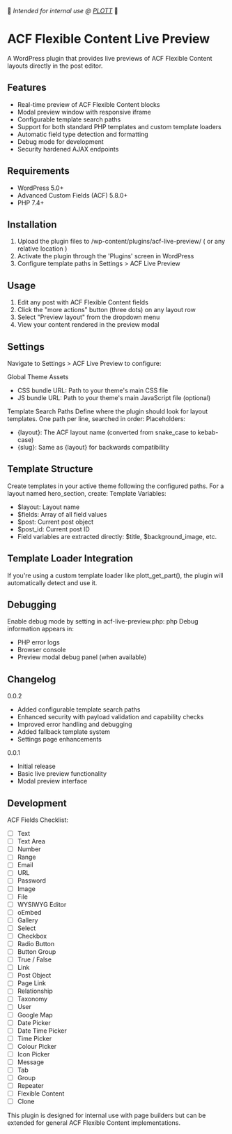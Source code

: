 🚧  *Intended for internal use @ [PLOTT](https://plott.co.uk/)* 🚧 


# ACF Flexible Content Live Preview

A WordPress plugin that provides live previews of ACF Flexible Content layouts directly in the post editor.

## Features
- Real-time preview of ACF Flexible Content blocks
- Modal preview window with responsive iframe
- Configurable template search paths
- Support for both standard PHP templates and custom template loaders
- Automatic field type detection and formatting
- Debug mode for development
- Security hardened AJAX endpoints

## Requirements
- WordPress 5.0+
- Advanced Custom Fields (ACF) 5.8.0+
- PHP 7.4+

## Installation
1. Upload the plugin files to /wp-content/plugins/acf-live-preview/ ( or any relative location ) 
2. Activate the plugin through the 'Plugins' screen in WordPress
3. Configure template paths in Settings > ACF Live Preview

## Usage
1. Edit any post with ACF Flexible Content fields
2. Click the "more actions" button (three dots) on any layout row
3. Select "Preview layout" from the dropdown menu
4. View your content rendered in the preview modal

## Settings

Navigate to Settings > ACF Live Preview to configure:

Global Theme Assets
- CSS bundle URL: Path to your theme's main CSS file
- JS bundle URL: Path to your theme's main JavaScript file (optional)

Template Search Paths
Define where the plugin should look for layout templates. One path per line, searched in order:
Placeholders:
- {layout}: The ACF layout name (converted from snake_case to kebab-case)
- {slug}: Same as {layout} for backwards compatibility

## Template Structure

Create templates in your active theme following the configured paths. For a layout named hero_section, create:
Template Variables:
- $layout: Layout name
- $fields: Array of all field values
- $post: Current post object
- $post_id: Current post ID
- Field variables are extracted directly: $title, $background_image, etc.

## Template Loader Integration

If you're using a custom template loader like plott_get_part(), the plugin will automatically detect and use it.

## Debugging

Enable debug mode by setting in acf-live-preview.php:
php
Debug information appears in:
- PHP error logs
- Browser console
- Preview modal debug panel (when available)
  
## Changelog

0.0.2
- Added configurable template search paths
- Enhanced security with payload validation and capability checks
- Improved error handling and debugging
- Added fallback template system
- Settings page enhancements

0.0.1
- Initial release
- Basic live preview functionality
- Modal preview interface

## Development

ACF Fields Checklist:

- [ ] Text
- [ ] Text Area
- [ ] Number
- [ ] Range
- [ ] Email
- [ ] URL
- [ ] Password
- [ ] Image
- [ ] File
- [ ] WYSIWYG Editor
- [ ] oEmbed
- [ ] Gallery
- [ ] Select
- [ ] Checkbox
- [ ] Radio Button
- [ ] Button Group
- [ ] True / False
- [ ] Link
- [ ] Post Object
- [ ] Page Link
- [ ] Relationship
- [ ] Taxonomy
- [ ] User
- [ ] Google Map
- [ ] Date Picker
- [ ] Date Time Picker
- [ ] Time Picker
- [ ] Colour Picker
- [ ] Icon Picker
- [ ] Message
- [ ] Tab
- [ ] Group
- [ ] Repeater
- [ ] Flexible Content
- [ ] Clone

This plugin is designed for internal use with page builders but can be extended for general ACF Flexible Content implementations.
